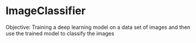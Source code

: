 # ImageClassifier

Objective: Training a deep learning model on a data set of images and then use the trained model to classify the images 
